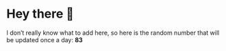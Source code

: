 # Hey there 👋

I don’t really know what to add here, so here is the random number that will be updated once a day: **83**
